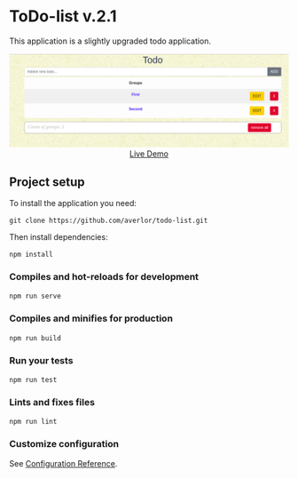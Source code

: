 # ToDo-list v.2.1
This application is a slightly upgraded todo application.

<p align="center">
  <a href="http://averlor-todo.surge.sh/" target="_blank">
    <img src="public/todo.png">
    <br>
    Live Demo
  </a>
</p>

## Project setup

To install the application you need:

```
git clone https://github.com/averlor/todo-list.git
```
Then install dependencies:

```
npm install
```

### Compiles and hot-reloads for development
```
npm run serve
```

### Compiles and minifies for production
```
npm run build
```

### Run your tests
```
npm run test
```

### Lints and fixes files
```
npm run lint
```

### Customize configuration
See [Configuration Reference](https://cli.vuejs.org/config/).
